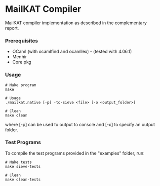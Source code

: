 # MailKAT Compiler

MailKAT compiler implementation as described in the complementary report.

### Prerequisites

* OCaml (with ocamlfind and ocamllex) - (tested with 4.06.1)
* Menhir
* Core pkg

### Usage

```
# Make program
make

# Usage
./mailkat.native [-p] -to-sieve <file> [-o <output_folder>]

# Clean
make clean
```
where [-p] can be used to output to console and [-o] to specify an output folder.

### Test Programs

To compile the test programs provided in the "examples" folder, run:

```
# Make tests
make sieve-tests

# Clean
make clean-tests
```
